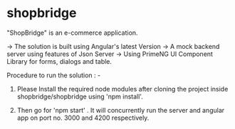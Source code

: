 # shopbridge
"ShopBridge" is an e-commerce application.

-> The solution is built using Angular's latest Version 
-> A mock backend server using features of Json Server
-> Using PrimeNG UI Component Library for forms, dialogs and table.

Procedure to run the solution : -

1. Please Install the required node modules after cloning the project inside shopbridge/shopbridge using 'npm install'.

2. Then go for 'npm start' . It will concurrently run the server and angular app on port no. 3000 and 4200 respectively.

